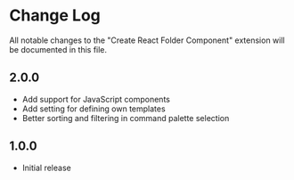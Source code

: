 # Change Log

All notable changes to the "Create React Folder Component" extension will be documented in this file.

## 2.0.0

- Add support for JavaScript components
- Add setting for defining own templates
- Better sorting and filtering in command palette selection

## 1.0.0

- Initial release